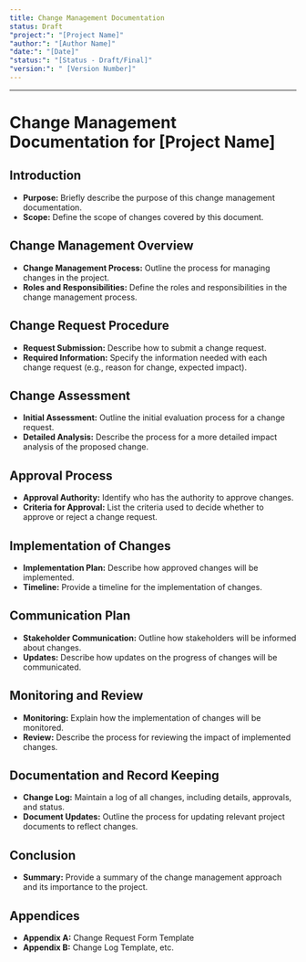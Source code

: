```yaml
---
title: Change Management Documentation
status: Draft
"project:": "[Project Name]"
"author:": "[Author Name]"
"date:": "[Date]"
"status:": "[Status - Draft/Final]"
"version:": " [Version Number]"
---
```

---
# Change Management Documentation for [Project Name]

## Introduction

- **Purpose:** Briefly describe the purpose of this change management documentation.
- **Scope:** Define the scope of changes covered by this document.

## Change Management Overview

- **Change Management Process:** Outline the process for managing changes in the project.
- **Roles and Responsibilities:** Define the roles and responsibilities in the change management process.

## Change Request Procedure

- **Request Submission:** Describe how to submit a change request.
- **Required Information:** Specify the information needed with each change request (e.g., reason for change, expected impact).

## Change Assessment

- **Initial Assessment:** Outline the initial evaluation process for a change request.
- **Detailed Analysis:** Describe the process for a more detailed impact analysis of the proposed change.

## Approval Process

- **Approval Authority:** Identify who has the authority to approve changes.
- **Criteria for Approval:** List the criteria used to decide whether to approve or reject a change request.

## Implementation of Changes

- **Implementation Plan:** Describe how approved changes will be implemented.
- **Timeline:** Provide a timeline for the implementation of changes.

## Communication Plan

- **Stakeholder Communication:** Outline how stakeholders will be informed about changes.
- **Updates:** Describe how updates on the progress of changes will be communicated.

## Monitoring and Review

- **Monitoring:** Explain how the implementation of changes will be monitored.
- **Review:** Describe the process for reviewing the impact of implemented changes.

## Documentation and Record Keeping

- **Change Log:** Maintain a log of all changes, including details, approvals, and status.
- **Document Updates:** Outline the process for updating relevant project documents to reflect changes.

## Conclusion

- **Summary:** Provide a summary of the change management approach and its importance to the project.

## Appendices

- **Appendix A:** Change Request Form Template
- **Appendix B:** Change Log Template, etc.

